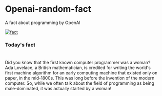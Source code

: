 
# Openai-random-fact
 A fact about programming by OpenAI

[![fact](https://github.com/MarioVidoni/openai-daily-fact/actions/workflows/main.yml/badge.svg)](https://github.com/MarioVidoni/openai-daily-fact/actions/workflows/main.yml)

### Today's fact
# 
Did you know that the first known computer programmer was a woman? Ada Lovelace, a British mathematician, is credited for writing the world's first machine algorithm for an early computing machine that existed only on paper, in the mid-1800s. This was long before the invention of the modern computer. So, while we often talk about the field of programming as being male-dominated, it was actually started by a woman!